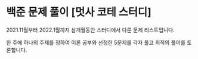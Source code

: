 # 백준 문제 풀이 [멋사 코테 스터디]
2021.11월부터 2022.1월까지 삼개월동안 스터디에서 다룬 문제 리스트입니다.

한 주에 하나의 주제를 정하여 이론 공부와 선정한 5문제를 각자 풀고 최적의 풀이를 토론합니다. 

